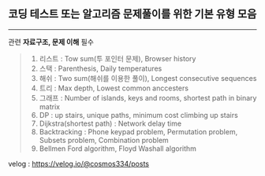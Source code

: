 ## 코딩 테스트 또는 알고리즘 문제풀이를 위한 기본 유형 모음
* * *
관련 __자료구조, 문제 이해__ 필수

>
>  1. 리스트 : Tow sum(투 포인터 문제), Browser history
>  2. 스택 : Parenthesis, Daily temperatures
>  3. 해쉬 : Two sum(해쉬를 이용한 풀이), Longest consecutive sequences
>  4. 트리 : Max depth, Lowest common anccesters
>  5. 그래프 : Number of islands, keys and rooms, shortest path in binary matrix
>  6. DP : up stairs, unique paths, minimum cost climbing up stairs
>  7. Dijkstra(shortest path) : Network delay time
>  8. Backtracking : Phone keypad problem, Permutation problem, Subsets problem, Combination problem
>  9. Bellmen Ford algorithm, Floyd Washall algorithm


velog : https://velog.io/@cosmos334/posts
